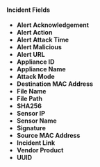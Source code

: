 
#### Incident Fields
- **Alert Acknowledgement**
- **Alert Action**
- **Alert Attack Time**
- **Alert Malicious**
- **Alert URL**
- **Appliance ID**
- **Appliance Name**
- **Attack Mode**
- **Destination MAC Address**
- **File Name**
- **File Path**
- **SHA256**
- **Sensor IP**
- **Sensor Name**
- **Signature**
- **Source MAC Address**
- **Incident Link**
- **Vendor Product**
- **UUID**
